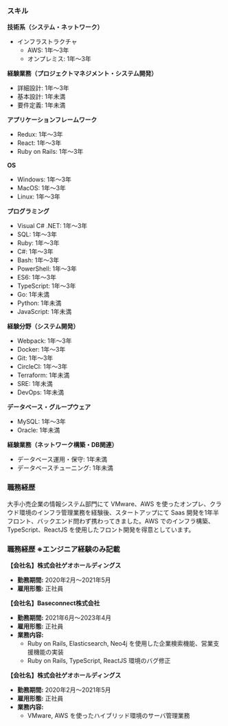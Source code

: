 ### スキル

**技術系（システム・ネットワーク）**

- インフラストラクチャ
  - AWS: 1年〜3年
  - オンプレミス: 1年〜3年

**経験業務（プロジェクトマネジメント・システム開発）**

- 詳細設計: 1年〜3年
- 基本設計: 1年未満
- 要件定義: 1年未満

**アプリケーションフレームワーク**

- Redux: 1年〜3年
- React: 1年〜3年
- Ruby on Rails: 1年〜3年

**OS**

- Windows: 1年〜3年
- MacOS: 1年〜3年
- Linux: 1年〜3年

**プログラミング**

- Visual C# .NET: 1年〜3年
- SQL: 1年〜3年
- Ruby: 1年〜3年
- C#: 1年〜3年
- Bash: 1年〜3年
- PowerShell: 1年〜3年
- ES6: 1年〜3年
- TypeScript: 1年〜3年
- Go: 1年未満
- Python: 1年未満
- JavaScript: 1年未満

**経験分野（システム開発）**

- Webpack: 1年〜3年
- Docker: 1年〜3年
- Git: 1年〜3年
- CircleCI: 1年〜3年
- Terraform: 1年未満
- SRE: 1年未満
- DevOps: 1年未満

**データベース・グループウェア**

- MySQL: 1年〜3年
- Oracle: 1年未満

**経験業務（ネットワーク構築・DB関連）**

- データベース運用・保守: 1年未満
- データベースチューニング: 1年未満

### 職務経歴

大手小売企業の情報システム部門にて VMware、AWS を使ったオンプレ、クラウド環境のインフラ管理業務を経験後、スタートアップにて Saas 開発を1年半フロント、バックエンド問わず携わってきました。AWS でのインフラ構築、TypeScript、ReactJS を使用したフロント開発を得意としています。

### 職務経歴 ※エンジニア経験のみ記載

**【会社名】株式会社ゲオホールディングス**
- **勤務期間:** 2020年2月〜2021年5月
- **雇用形態:** 正社員

**【会社名】Baseconnect株式会社**
- **勤務期間:** 2021年6月〜2023年4月
- **雇用形態:** 正社員
- **業務内容:**
  - Ruby on Rails, Elasticsearch, Neo4j を使用した企業検索機能、営業支援機能の実装
  - Ruby on Rails, TypeScript, ReactJS 環境のバグ修正

**【会社名】株式会社ゲオホールディングス**
- **勤務期間:** 2020年2月〜2021年5月
- **雇用形態:** 正社員
- **業務内容:**
  - VMware, AWS を使ったハイブリッド環境のサーバ管理業務
 
